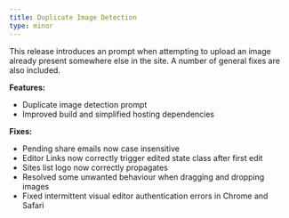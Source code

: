 ```yaml
---
title: Duplicate Image Detection
type: minor
---
```


This release introduces an prompt when attempting to upload an image already present somewhere else in the site. A number of general fixes are also included.

**Features:**

* Duplicate image detection prompt
* Improved build and simplified hosting dependencies

**Fixes:**

* Pending share emails now case insensitive
* Editor Links now correctly trigger edited state class after first edit
* Sites list logo now correctly propagates
* Resolved some unwanted behaviour when dragging and dropping images
* Fixed intermittent visual editor authentication errors in Chrome and Safari